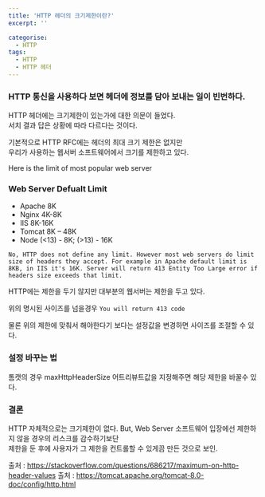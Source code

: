 ```yaml
---
title: 'HTTP 헤더의 크기제한이란?'
excerpt: ''

categorise:
  - HTTP
tags:
  - HTTP
  - HTTP 헤더
---
```


### HTTP 통신을 사용하다 보면 헤더에 정보를 담아 보내는 일이 빈번하다.

HTTP 헤더에는 크기제한이 있는가에 대한 의문이 들었다.  
서치 결과 답은 상황에 따라 다르다는 것이다.

기본적으로 HTTP RFC에는 헤더의 최대 크기 제한은 없지만  
우리가 사용하는 웹서버 소프트웨어에서 크기를 제한하고 있다.

Here is the limit of most popular web server

### Web Server Defualt Limit

- Apache 8K
- Nginx 4K-8K
- IIS 8K-16K
- Tomcat 8K – 48K
- Node (<13) - 8K; (>13) - 16K

`No, HTTP does not define any limit. However most web servers do limit size of headers they accept. For example in Apache default limit is 8KB, in IIS it's 16K. Server will return 413 Entity Too Large error if headers size exceeds that limit.`

HTTP에는 제한을 두기 않지만 대부분의 웹서버는 제한을 두고 있다.

위의 명시된 사이즈를 넘을경우 `You will return 413 code`

물론 위의 제한에 맞춰서 해야한다기 보다는 설정값을 변경하면 사이즈를 조절할 수 있다.

### 설정 바꾸는 법

톰캣의 경우 maxHttpHeaderSize 어트리뷰트값을 지정해주면 해당 제한을 바꿀수 있다.

### 결론

HTTP 자체적으로는 크기제한이 없다.
But, Web Server 소프트웨어 입장에선 제한하지 않을 경우의 리스크를 감수하기보단  
제한을 둔 후에 사용자가 그 제한을 컨트롤할 수 있게끔 만든 것으로 보인.

출처 : https://stackoverflow.com/questions/686217/maximum-on-http-header-values
출처 : https://tomcat.apache.org/tomcat-8.0-doc/config/http.html
